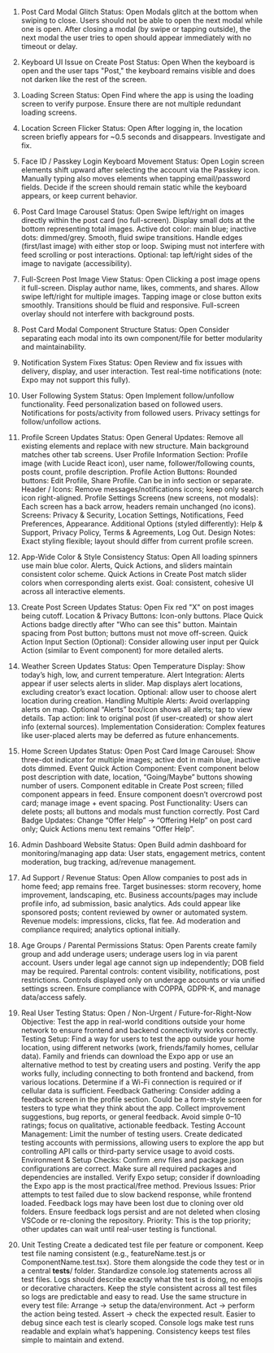 1. Post Card Modal Glitch
Status: Open
Modals glitch at the bottom when swiping to close.
Users should not be able to open the next modal while one is open.
After closing a modal (by swipe or tapping outside), the next modal the user tries to open should appear immediately with no timeout or delay.

2. Keyboard UI Issue on Create Post
Status: Open
When the keyboard is open and the user taps "Post," the keyboard remains visible and does not darken like the rest of the screen.

3. Loading Screen
Status: Open
Find where the app is using the loading screen to verify purpose.
Ensure there are not multiple redundant loading screens.

4. Location Screen Flicker
Status: Open
After logging in, the location screen briefly appears for ~0.5 seconds and disappears. Investigate and fix.

5. Face ID / Passkey Login Keyboard Movement
Status: Open
Login screen elements shift upward after selecting the account via the Passkey icon.
Manually typing also moves elements when tapping email/password fields.
Decide if the screen should remain static while the keyboard appears, or keep current behavior.

6. Post Card Image Carousel
Status: Open
Swipe left/right on images directly within the post card (no full-screen).
Display small dots at the bottom representing total images.
Active dot color: main blue; inactive dots: dimmed/grey.
Smooth, fluid swipe transitions.
Handle edges (first/last image) with either stop or loop.
Swiping must not interfere with feed scrolling or post interactions.
Optional: tap left/right sides of the image to navigate (accessibility).

7. Full-Screen Post Image View
Status: Open
Clicking a post image opens it full-screen.
Display author name, likes, comments, and shares.
Allow swipe left/right for multiple images.
Tapping image or close button exits smoothly.
Transitions should be fluid and responsive.
Full-screen overlay should not interfere with background posts.

8. Post Card Modal Component Structure
Status: Open
Consider separating each modal into its own component/file for better modularity and maintainability.

9. Notification System Fixes
Status: Open
Review and fix issues with delivery, display, and user interaction.
Test real-time notifications (note: Expo may not support this fully).

10. User Following System
Status: Open
Implement follow/unfollow functionality.
Feed personalization based on followed users.
Notifications for posts/activity from followed users.
Privacy settings for follow/unfollow actions.

11. Profile Screen Updates
Status: Open
General Updates:
Remove all existing elements and replace with new structure.
Main background matches other tab screens.
User Profile Information Section:
Profile image (with Lucide React icon), user name, follower/following counts, posts count, profile description.
Profile Action Buttons:
Rounded buttons: Edit Profile, Share Profile. Can be in info section or separate.
Header / Icons:
Remove messages/notifications icons; keep only search icon right-aligned.
Profile Settings Screens (new screens, not modals):
Each screen has a back arrow, headers remain unchanged (no icons).
Screens: Privacy & Security, Location Settings, Notifications, Feed Preferences, Appearance.
Additional Options (styled differently): Help & Support, Privacy Policy, Terms & Agreements, Log Out.
Design Notes: Exact styling flexible; layout should differ from current profile screen.

12. App-Wide Color & Style Consistency
Status: Open
All loading spinners use main blue color.
Alerts, Quick Actions, and sliders maintain consistent color scheme.
Quick Actions in Create Post match slider colors when corresponding alerts exist.
Goal: consistent, cohesive UI across all interactive elements.

13. Create Post Screen Updates
Status: Open
Fix red "X" on post images being cutoff.
Location & Privacy Buttons:
Icon-only buttons.
Place Quick Actions badge directly after "Who can see this" button.
Maintain spacing from Post button; buttons must not move off-screen.
Quick Action Input Section (Optional):
Consider allowing user input per Quick Action (similar to Event component) for more detailed alerts.

14. Weather Screen Updates
Status: Open
Temperature Display:
Show today’s high, low, and current temperature.
Alert Integration:
Alerts appear if user selects alerts in slider.
Map displays alert locations, excluding creator’s exact location.
Optional: allow user to choose alert location during creation.
Handling Multiple Alerts:
Avoid overlapping alerts on map.
Optional “Alerts” box/icon shows all alerts; tap to view details.
Tap action: link to original post (if user-created) or show alert info (external sources).
Implementation Consideration:
Complex features like user-placed alerts may be deferred as future enhancements.

15. Home Screen Updates
Status: Open
Post Card Image Carousel:
Show three-dot indicator for multiple images; active dot in main blue, inactive dots dimmed.
Event Quick Action Component:
Event component below post description with date, location, “Going/Maybe” buttons showing number of users.
Component editable in Create Post screen; filled component appears in feed.
Ensure component doesn’t overcrowd post card; manage image + event spacing.
Post Functionality:
Users can delete posts; all buttons and modals must function correctly.
Post Card Badge Updates:
Change “Offer Help” → “Offering Help” on post card only; Quick Actions menu text remains “Offer Help”.

16. Admin Dashboard Website
Status: Open
Build admin dashboard for monitoring/managing app data:
User stats, engagement metrics, content moderation, bug tracking, ad/revenue management.

17. Ad Support / Revenue
Status: Open
Allow companies to post ads in home feed; app remains free.
Target businesses: storm recovery, home improvement, landscaping, etc.
Business accounts/pages may include profile info, ad submission, basic analytics.
Ads could appear like sponsored posts; content reviewed by owner or automated system.
Revenue models: impressions, clicks, flat fee.
Ad moderation and compliance required; analytics optional initially.

18. Age Groups / Parental Permissions
Status: Open
Parents create family group and add underage users; underage users log in via parent account.
Users under legal age cannot sign up independently; DOB field may be required.
Parental controls: content visibility, notifications, post restrictions.
Controls displayed only on underage accounts or via unified settings screen.
Ensure compliance with COPPA, GDPR-K, and manage data/access safely.

19. Real User Testing
Status: Open / Non-Urgent / Future-for-Right-Now
Objective: Test the app in real-world conditions outside your home network to ensure frontend and backend connectivity works correctly.
Testing Setup:
Find a way for users to test the app outside your home location, using different networks (work, friends/family homes, cellular data).
Family and friends can download the Expo app or use an alternative method to test by creating users and posting.
Verify the app works fully, including connecting to both frontend and backend, from various locations.
Determine if a Wi-Fi connection is required or if cellular data is sufficient.
Feedback Gathering:
Consider adding a feedback screen in the profile section.
Could be a form-style screen for testers to type what they think about the app.
Collect improvement suggestions, bug reports, or general feedback.
Avoid simple 0–10 ratings; focus on qualitative, actionable feedback.
Testing Account Management:
Limit the number of testing users.
Create dedicated testing accounts with permissions, allowing users to explore the app but controlling API calls or third-party service usage to avoid costs.
Environment & Setup Checks:
Confirm .env files and package.json configurations are correct.
Make sure all required packages and dependencies are installed.
Verify Expo setup; consider if downloading the Expo app is the most practical/free method.
Previous Issues:
Prior attempts to test failed due to slow backend response, while frontend loaded.
Feedback logs may have been lost due to cloning over old folders.
Ensure feedback logs persist and are not deleted when closing VSCode or re-cloning the repository.
Priority:
This is the top priority; other updates can wait until real-user testing is functional.

20. Unit Testing
Create a dedicated test file per feature or component.
Keep test file naming consistent (e.g., featureName.test.js or ComponentName.test.tsx).
Store them alongside the code they test or in a central __tests__/ folder.
Standardize console.log statements across all test files.
Logs should describe exactly what the test is doing, no emojis or decorative characters.
Keep the style consistent across all test files so logs are predictable and easy to read.
Use the same structure in every test file:
Arrange → setup the data/environment.
Act → perform the action being tested.
Assert → check the expected result.
Easier to debug since each test is clearly scoped.
Console logs make test runs readable and explain what’s happening.
Consistency keeps test files simple to maintain and extend.